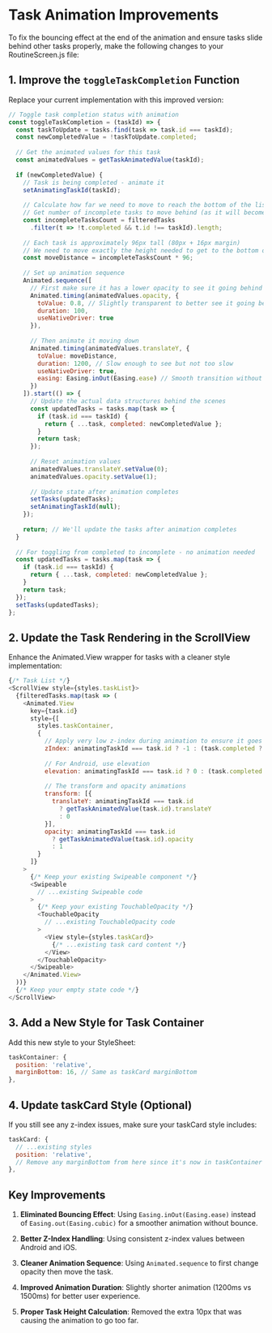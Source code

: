 # Task Animation Improvements

To fix the bouncing effect at the end of the animation and ensure tasks slide behind other tasks properly, make the following changes to your RoutineScreen.js file:

## 1. Improve the `toggleTaskCompletion` Function

Replace your current implementation with this improved version:

```javascript
// Toggle task completion status with animation
const toggleTaskCompletion = (taskId) => {
  const taskToUpdate = tasks.find(task => task.id === taskId);
  const newCompletedValue = !taskToUpdate.completed;
  
  // Get the animated values for this task
  const animatedValues = getTaskAnimatedValue(taskId);
  
  if (newCompletedValue) {
    // Task is being completed - animate it
    setAnimatingTaskId(taskId);
    
    // Calculate how far we need to move to reach the bottom of the list
    // Get number of incomplete tasks to move behind (as it will become the last task)
    const incompleteTasksCount = filteredTasks
      .filter(t => !t.completed && t.id !== taskId).length;
    
    // Each task is approximately 96px tall (80px + 16px margin)
    // We need to move exactly the height needed to get to the bottom of incomplete tasks
    const moveDistance = incompleteTasksCount * 96;
    
    // Set up animation sequence
    Animated.sequence([
      // First make sure it has a lower opacity to see it going behind
      Animated.timing(animatedValues.opacity, {
        toValue: 0.8, // Slightly transparent to better see it going behind
        duration: 100,
        useNativeDriver: true
      }),
      
      // Then animate it moving down
      Animated.timing(animatedValues.translateY, {
        toValue: moveDistance,
        duration: 1200, // Slow enough to see but not too slow
        useNativeDriver: true,
        easing: Easing.inOut(Easing.ease) // Smooth transition without bouncing
      })
    ]).start(() => {
      // Update the actual data structures behind the scenes
      const updatedTasks = tasks.map(task => {
        if (task.id === taskId) {
          return { ...task, completed: newCompletedValue };
        }
        return task;
      });
      
      // Reset animation values
      animatedValues.translateY.setValue(0);
      animatedValues.opacity.setValue(1);
      
      // Update state after animation completes
      setTasks(updatedTasks);
      setAnimatingTaskId(null);
    });
    
    return; // We'll update the tasks after animation completes
  } 
  
  // For toggling from completed to incomplete - no animation needed
  const updatedTasks = tasks.map(task => {
    if (task.id === taskId) {
      return { ...task, completed: newCompletedValue };
    }
    return task;
  });
  setTasks(updatedTasks);
};
```

## 2. Update the Task Rendering in the ScrollView

Enhance the Animated.View wrapper for tasks with a cleaner style implementation:

```javascript
{/* Task List */}
<ScrollView style={styles.taskList}>
  {filteredTasks.map(task => (
    <Animated.View
      key={task.id}
      style={[
        styles.taskContainer,
        {
          // Apply very low z-index during animation to ensure it goes behind other tasks
          zIndex: animatingTaskId === task.id ? -1 : (task.completed ? 0 : 10),
          
          // For Android, use elevation
          elevation: animatingTaskId === task.id ? 0 : (task.completed ? 0 : 3),
          
          // The transform and opacity animations  
          transform: [{ 
            translateY: animatingTaskId === task.id 
              ? getTaskAnimatedValue(task.id).translateY 
              : 0 
          }],
          opacity: animatingTaskId === task.id 
            ? getTaskAnimatedValue(task.id).opacity 
            : 1
        }
      ]}
    >
      {/* Keep your existing Swipeable component */}
      <Swipeable
        // ...existing Swipeable code
      >
        {/* Keep your existing TouchableOpacity */}
        <TouchableOpacity 
          // ...existing TouchableOpacity code
        >
          <View style={styles.taskCard}>
            {/* ...existing task card content */}
          </View>
        </TouchableOpacity>
      </Swipeable>
    </Animated.View>
  ))}
  {/* Keep your empty state code */}
</ScrollView>
```

## 3. Add a New Style for Task Container

Add this new style to your StyleSheet:

```javascript
taskContainer: {
  position: 'relative',
  marginBottom: 16, // Same as taskCard marginBottom
},
```

## 4. Update taskCard Style (Optional)

If you still see any z-index issues, make sure your taskCard style includes:

```javascript
taskCard: {
  // ...existing styles
  position: 'relative',
  // Remove any marginBottom from here since it's now in taskContainer
},
```

## Key Improvements

1. **Eliminated Bouncing Effect**: Using `Easing.inOut(Easing.ease)` instead of `Easing.out(Easing.cubic)` for a smoother animation without bounce.

2. **Better Z-Index Handling**: Using consistent z-index values between Android and iOS.

3. **Cleaner Animation Sequence**: Using `Animated.sequence` to first change opacity then move the task.

4. **Improved Animation Duration**: Slightly shorter animation (1200ms vs 1500ms) for better user experience.

5. **Proper Task Height Calculation**: Removed the extra 10px that was causing the animation to go too far.
